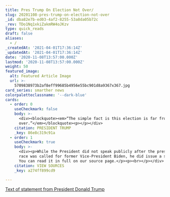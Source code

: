 ```yaml
---
title: Pres Trump On Election Not Over/
slug: 20201108-pres-trump-on-election-not-over
_id: dba82e7b-ed03-4af2-8255-53a8da05b72c
_rev: TDo1Nq1xkiZakmRW4oJKzv
type: quick_reads
draft: false
aliases:
  - /
_createdAt: '2021-04-01T17:36:14Z'
_updatedAt: '2021-04-01T17:36:14Z'
date: '2020-11-08T13:57:00.000Z'
lastmod: '2020-11-08T13:57:00.000Z'
weight: 50
featured_image:
  alt: Featured Article Image
  url: >-
    5709838973b2af8eff99685b4956e55bc901d8a9367x367.jpg
card_series: smarther news
colorpaletteclassname: '--dark-blue'
cards:
  - order: 0
    useCheckmark: false
    body: >-
      <div><blockquote><em>“The simple fact is this election is far from
      over.”</em></blockquote><p></p></div>
    citation: PRESIDENT TRUMP
    _key: 86e8c319c91a
  - order: 1
    useCheckmark: true
    body: >-
      <div><p>While the President did not speak publicly after the presidential
      race was called for former Vice-President Biden, he did issue a statement.
      You can read it in full on our source page.</p><p><br></p></div>
    citation: VIEW SOURCES
    _key: a274ff899cd9

---
```

[Text of statement from President Donald Trump](https://apnews.com/article/transcript-statement-donald-trump-c809d17b5cd34048e1a5e9bbb4b73cb7)